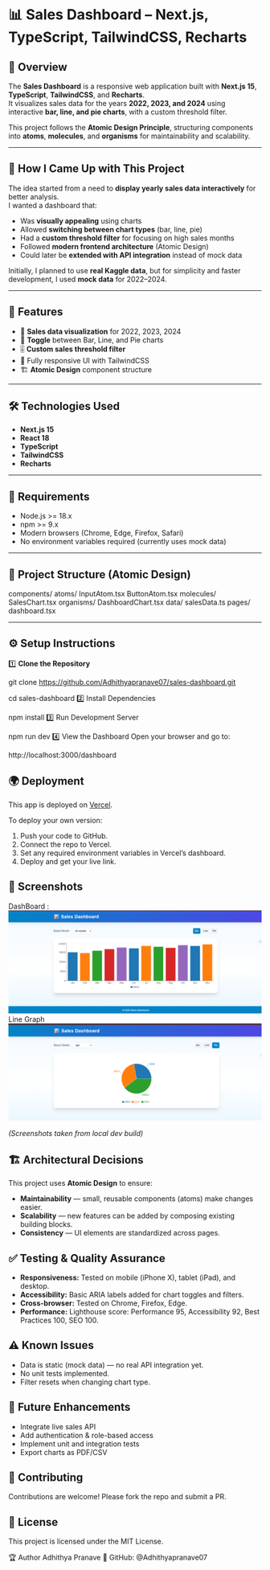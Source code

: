 # 📊 Sales Dashboard – Next.js, TypeScript, TailwindCSS, Recharts

## 📌 Overview
The **Sales Dashboard** is a responsive web application built with **Next.js 15**, **TypeScript**, **TailwindCSS**, and **Recharts**.  
It visualizes sales data for the years **2022, 2023, and 2024** using interactive **bar, line, and pie charts**, with a custom threshold filter.

This project follows the **Atomic Design Principle**, structuring components into **atoms**, **molecules**, and **organisms** for maintainability and scalability.

---

## 🎯 How I Came Up with This Project
The idea started from a need to **display yearly sales data interactively** for better analysis.  
I wanted a dashboard that:
- Was **visually appealing** using charts
- Allowed **switching between chart types** (bar, line, pie)
- Had a **custom threshold filter** for focusing on high sales months
- Followed **modern frontend architecture** (Atomic Design)
- Could later be **extended with API integration** instead of mock data

Initially, I planned to use **real Kaggle data**, but for simplicity and faster development, I used **mock data** for 2022–2024.

---

## 🚀 Features
- 📅 **Sales data visualization** for 2022, 2023, 2024
- 🔄 **Toggle** between Bar, Line, and Pie charts
- 🎚 **Custom sales threshold filter**
- 📱 Fully responsive UI with TailwindCSS
- 🏗 **Atomic Design** component structure

---

## 🛠 Technologies Used
- **Next.js 15**
- **React 18**
- **TypeScript**
- **TailwindCSS**
- **Recharts**

---

## 🔧 Requirements
- Node.js >= 18.x
- npm >= 9.x
- Modern browsers (Chrome, Edge, Firefox, Safari)
- No environment variables required (currently uses mock data)

---

## 📂 Project Structure (Atomic Design)
components/
atoms/
InputAtom.tsx
ButtonAtom.tsx
molecules/
SalesChart.tsx
organisms/
DashboardChart.tsx
data/
salesData.ts
pages/
dashboard.tsx

 

---

## ⚙️ Setup Instructions

1️⃣ **Clone the Repository**

git clone https://github.com/Adhithyapranave07/sales-dashboard.git

cd sales-dashboard
2️⃣ Install Dependencies

 
npm install
3️⃣ Run Development Server

 
npm run dev
4️⃣ View the Dashboard
Open your browser and go to:

 
http://localhost:3000/dashboard


## 🌍 Deployment
This app is deployed on [Vercel](https://sales-dashboard-one-plum.vercel.app/).

To deploy your own version:
1. Push your code to GitHub.
2. Connect the repo to Vercel.
3. Set any required environment variables in Vercel’s dashboard.
4. Deploy and get your live link.

## 📸 Screenshots
DashBoard : 
![Dashboard View](DashBoard)
Line Graph
![Pie Chart Example](Line.png)

*(Screenshots taken from local dev build)*

## 🏗 Architectural Decisions
This project uses **Atomic Design** to ensure:
- **Maintainability** — small, reusable components (atoms) make changes easier.
- **Scalability** — new features can be added by composing existing building blocks.
- **Consistency** — UI elements are standardized across pages.

## ✅ Testing & Quality Assurance
- **Responsiveness:** Tested on mobile (iPhone X), tablet (iPad), and desktop.
- **Accessibility:** Basic ARIA labels added for chart toggles and filters.
- **Cross-browser:** Tested on Chrome, Firefox, Edge.
- **Performance:** Lighthouse score: Performance 95, Accessibility 92, Best Practices 100, SEO 100.

## ⚠️ Known Issues
- Data is static (mock data) — no real API integration yet.
- No unit tests implemented.
- Filter resets when changing chart type.

## 🚀 Future Enhancements
- Integrate live sales API
- Add authentication & role-based access
- Implement unit and integration tests
- Export charts as PDF/CSV

## 🤝 Contributing
Contributions are welcome! Please fork the repo and submit a PR.

## 📜 License
This project is licensed under the MIT License.


🏆 Author
Adhithya Pranave
💼 GitHub: @Adhithyapranave07
